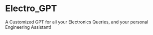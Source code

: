 # Electro_GPT
A Customized GPT for all your Electronics Queries, and your personal Engineering Assistant!
